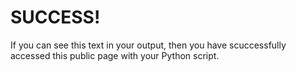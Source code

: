 # SUCCESS!
If you can see this text in your output, then you have scuccessfully accessed this public page with your Python script.
